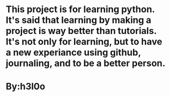This project is for learning python. It's said that learning by making a project is way better than tutorials.
It's not only for learning, but to have a new experiance using github, journaling, and to be a better person.
======================
 By:h3l0o
======================
